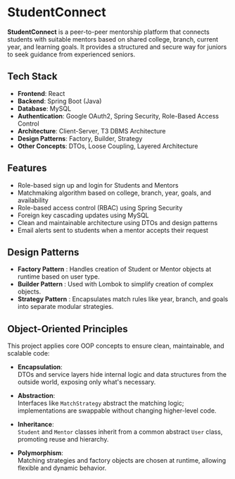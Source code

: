 # StudentConnect
**StudentConnect** is a peer-to-peer mentorship platform that connects students with suitable mentors based on shared college, branch, current year, and learning goals. It provides a structured and secure way for juniors to seek guidance from experienced seniors.

## Tech Stack
- **Frontend**: React
- **Backend**: Spring Boot (Java)
- **Database**: MySQL
- **Authentication**: Google OAuth2, Spring Security, Role-Based Access Control
- **Architecture**: Client-Server, T3 DBMS Architecture
- **Design Patterns**: Factory, Builder, Strategy
- **Other Concepts**: DTOs, Loose Coupling, Layered Architecture

## Features
- Role-based sign up and login for Students and Mentors
- Matchmaking algorithm based on college, branch, year, goals, and availability
- Role-based access control (RBAC) using Spring Security
- Foreign key cascading updates using MySQL
- Clean and maintainable architecture using DTOs and design patterns
- Email alerts sent to students when a mentor accepts their request

## Design Patterns 

- **Factory Pattern** : Handles creation of Student or Mentor objects at runtime based on user type.
- **Builder Pattern** : Used with Lombok to simplify creation of complex objects.
- **Strategy Pattern** : Encapsulates match rules like year, branch, and goals into separate modular strategies.

## Object-Oriented Principles 

This project applies core OOP concepts to ensure clean, maintainable, and scalable code:

- **Encapsulation**:  
  DTOs and service layers hide internal logic and data structures from the outside world, exposing only what's necessary.

- **Abstraction**:  
  Interfaces like `MatchStrategy` abstract the matching logic; implementations are swappable without changing higher-level code.

- **Inheritance**:  
  `Student` and `Mentor` classes inherit from a common abstract `User` class, promoting reuse and hierarchy.

- **Polymorphism**:  
  Matching strategies and factory objects are chosen at runtime, allowing flexible and dynamic behavior.

